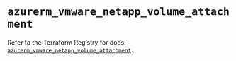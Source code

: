 # `azurerm_vmware_netapp_volume_attachment`

Refer to the Terraform Registry for docs: [`azurerm_vmware_netapp_volume_attachment`](https://registry.terraform.io/providers/hashicorp/azurerm/3.103.0/docs/resources/vmware_netapp_volume_attachment).
